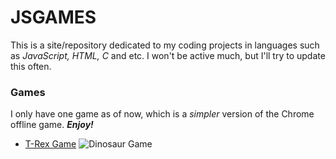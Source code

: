 # JSGAMES

This is a site/repository dedicated to my coding projects in languages such as *JavaScript, HTML, C* and etc.
I won't be active much, but I'll try to update this often.

### Games

I only have one game as of now, which is a *simpler* version of the Chrome offline game. ***Enjoy!***

 - [T-Rex Game](https://Generic-Username123.github.io/jsgames/T-Rex) ![Dinosaur Game](https://i.imgur.com/YCUc3io.jpg?1)
